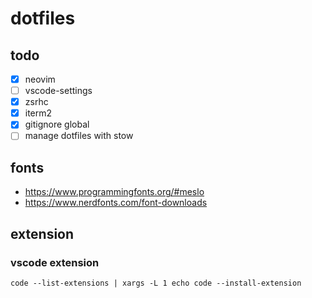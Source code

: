 # dotfiles

## todo
- [x] neovim 
- [ ] vscode-settings
- [x] zsrhc 
- [x] iterm2
- [x] gitignore global
- [ ] manage dotfiles with stow

## fonts
- https://www.programmingfonts.org/#meslo
- https://www.nerdfonts.com/font-downloads

## extension
### vscode extension
```shell
code --list-extensions | xargs -L 1 echo code --install-extension
```
